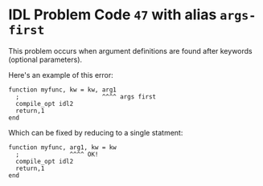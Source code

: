 # IDL Problem Code `47` with alias `args-first`

<!--@include: ./severity/docs_error.md-->

This problem occurs when argument definitions are found after keywords (optional parameters).

Here's an example of this error:

```idl{1,2}
function myfunc, kw = kw, arg1
  ;                       ^^^^ args first
  compile_opt idl2
  return,1
end
```

Which can be fixed by reducing to a single statment:

```idl{1,2}
function myfunc, arg1, kw = kw
  ;              ^^^^ OK!
  compile_opt idl2
  return,1
end
```
